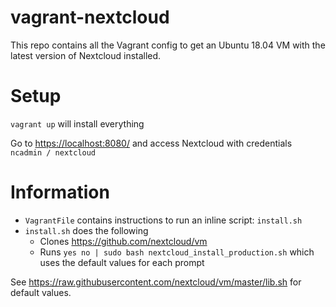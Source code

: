 # vagrant-nextcloud
This repo contains all the Vagrant config to get an Ubuntu 18.04 VM with the latest version of Nextcloud installed.

# Setup

`vagrant up` will install everything

Go to [https://localhost:8080/](https://localhost:8080/) and access Nextcloud with credentials `ncadmin / nextcloud`

# Information

- `VagrantFile` contains instructions to run an inline script: `install.sh`
- `install.sh` does the following
    - Clones https://github.com/nextcloud/vm
    - Runs `yes no | sudo bash nextcloud_install_production.sh` which uses the default values for each prompt

See https://raw.githubusercontent.com/nextcloud/vm/master/lib.sh for default values.

